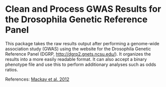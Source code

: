 # Clean and Process GWAS Results for the Drosophila Genetic Reference Panel

This package takes the raw results output after performing a genome-wide association study (GWAS) using the website for the Drosophila Genetic Reference Panel (DGRP, http://dgrp2.gnets.ncsu.edu/). It organizes the results into a more easily readable format. It can also accept a binary phenotype file and use this to perform additionary analyses such as odds ratios.

References:
[Mackay et al. 2012](https://www.nature.com/articles/nature10811)
